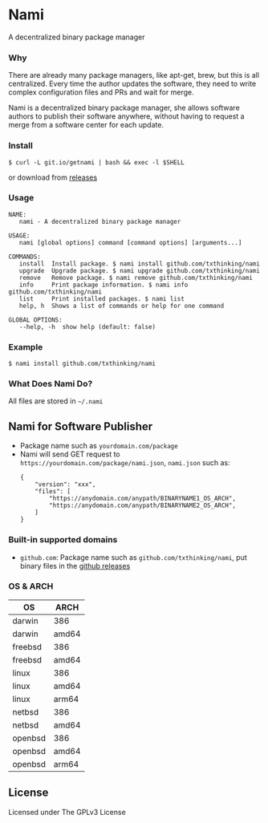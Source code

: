 # Nami

A decentralized binary package manager

### Why

There are already many package managers, like apt-get, brew, but this is all centralized.
Every time the author updates the software, they need to write complex configuration files and PRs and wait for merge.

Nami is a decentralized binary package manager,
she allows software authors to publish their software anywhere,
without having to request a merge from a software center for each update.

### Install

    $ curl -L git.io/getnami | bash && exec -l $SHELL

or download from [releases](https://github.com/txthinking/nami/releases)

### Usage

    NAME:
       nami - A decentralized binary package manager

    USAGE:
       nami [global options] command [command options] [arguments...]

    COMMANDS:
       install  Install package. $ nami install github.com/txthinking/nami
       upgrade  Upgrade package. $ nami upgrade github.com/txthinking/nami
       remove   Remove package. $ nami remove github.com/txthinking/nami
       info     Print package information. $ nami info github.com/txthinking/nami
       list     Print installed packages. $ nami list
       help, h  Shows a list of commands or help for one command

    GLOBAL OPTIONS:
       --help, -h  show help (default: false)

### Example

    $ nami install github.com/txthinking/nami

### What Does Nami Do?

All files are stored in `~/.nami`

## Nami for Software Publisher

-   Package name such as `yourdomain.com/package`
-   Nami will send GET request to `https://yourdomain.com/package/nami.json`, `nami.json` such as:
    ```
    {
        "version": "xxx",
        "files": [
            "https://anydomain.com/anypath/BINARYNAME1_OS_ARCH",
            "https://anydomain.com/anypath/BINARYNAME2_OS_ARCH",
        ]
    }
    ```

### Built-in supported domains

* `github.com`: Package name such as `github.com/txthinking/nami`, put binary files in the [github releases](https://github.com/txthinking/nami/releases)

### OS & ARCH

| OS        | ARCH     |
| --------- | -------- |
| darwin    | 386      |
| darwin    | amd64    |
| freebsd   | 386      |
| freebsd   | amd64    |
| linux     | 386      |
| linux     | amd64    |
| linux     | arm64    |
| netbsd    | 386      |
| netbsd    | amd64    |
| openbsd   | 386      |
| openbsd   | amd64    |
| openbsd   | arm64    |

## License

Licensed under The GPLv3 License
